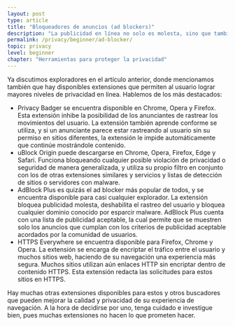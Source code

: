 ```yaml
---
layout: post
type: article
title: "Bloqueadores de anuncios (ad blockers)"
description: "La publicidad en línea no solo es molesta, sino que también puede contener códigos maliciosos. Por esta razón, se recomienda la implementación de bloqueador de publicidad."
permalink: /privacy/beginner/ad-blocker/
topic: privacy
level: beginner
chapter: "Herramientas para proteger la privacidad"
---
```


Ya discutimos exploradores en el artículo anterior, donde mencionamos también que hay disponibles extensiones que permiten al usuario lograr mayores niveles de privacidad en línea. Hablemos de los más destacados:

 - Privacy Badger se encuentra disponible en Chrome, Opera y Firefox. Esta extensión inhibe la posibilidad de los anunciantes de rastrear los movimientos del usuario. La extensión también aprende conforme se utiliza, y si un anunciante parece estar rastreando al usuario sin su permiso en sitios diferentes, la extensión le impide automáticamente que continúe mostrándole contenido.
 - uBlock Origin puede descargarse en Chrome, Opera, Firefox, Edge y Safari. Funciona bloqueando cualquier posible violación de privacidad o seguridad de manera generalizada, y utiliza su propio filtro en conjunto con los de otras extensiones similares y servicios y listas de detección de sitios o servidores con malware.
 - AdBlock Plus es quizás el ad blocker más popular de todos, y se encuentra disponible para casi cualquier explorador. La extensión bloquea publicidad molesta, deshabilita el rastreo del usuario y bloquea cualquier dominio conocido por esparcir malware. AdBlock Plus cuenta con una lista de publicidad aceptable, la cual permite que se muestren solo los anuncios que cumplan con los criterios de publicidad aceptable acordados por la comunidad de usuarios.
 - HTTPS Everywhere se encuentra disponible para Firefox, Chrome y Opera. La extensión se encarga de encriptar el tráfico entre el usuario y muchos sitios web, haciendo de su navegación una experiencia más segura. Muchos sitios utilizan aún enlaces HTTP sin encriptar dentro de contenido HTTPS. Esta extensión redacta las solicitudes para estos sitios en HTTPS.

Hay muchas otras extensiones disponibles para estos y otros buscadores que pueden mejorar la calidad y privacidad de su experiencia de navegación. A la hora de decidirse por uno, tenga cuidado e investigue bien, pues muchas extensiones no hacen lo que prometen hacer.